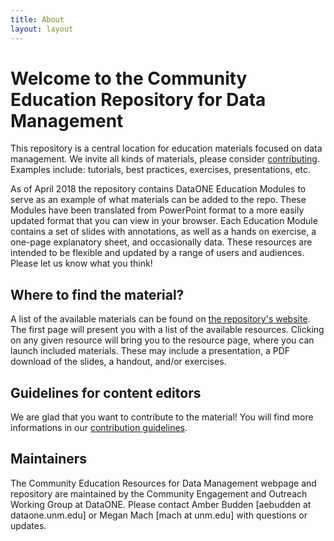 ```yaml
---
title: About
layout: layout
---
```


# Welcome to the Community Education Repository for Data Management

This repository is a central location for education materials focused on data management. We invite all kinds of materials, please consider [contributing][CONTRIB]. Examples include: tutorials, best practices, exercises, presentations, etc.

As of April 2018 the repository contains DataONE Education Modules to serve as an example of what materials can be added to the repo. These Modules have been translated from PowerPoint format to a more easily updated format that you can view in your browser. Each Education Module contains a set of slides with annotations, as well as a hands on exercise, a one-page explanatory sheet, and occasionally data. These resources are intended to be flexible and updated by a range of users and audiences. Please let us know what you think!

[CONTRIB]: CONTRIBUTING.md "Contribution guidelines"

## Where to find the material?

A list of the available materials can be found on [the repository's website][website]. The first page will present you with a list of the available resources. Clicking on any given resource will bring you to the resource page, where you can launch included materials. These may include a presentation, a PDF download of the slides, a handout, and/or exercises.

[website]: https://dataoneorg.github.io/Education/ "Homepage for the Community Education Resources website"


## Guidelines for content editors

We are glad that you want to contribute to the material! You will find more
informations in our [contribution guidelines][CONTRIB].


## Maintainers

The Community Education Resources for Data Management webpage and repository are maintained by the Community Engagement and Outreach Working Group at DataONE. Please contact Amber Budden [aebudden at dataone.unm.edu] or Megan Mach [mach at unm.edu] with questions or updates.
